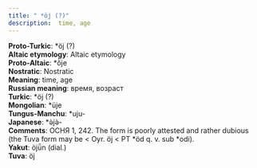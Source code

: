 ```yaml
---
title: " *öj (?)"
description:  time, age
---
```


<strong>Proto-Turkic</strong>:  *öj (?)<br>
<strong>Altaic etymology</strong>:  Altaic etymology<br>
<strong> Proto-Altaic</strong>:  *ŏ̀je<br>
<strong>Nostratic</strong>:  Nostratic<br>
<strong>Meaning</strong>:  time, age<br>
<strong>Russian meaning</strong>:  время, возраст<br>
<strong>Turkic</strong>:  *öj (?)<br>
<strong>Mongolian</strong>:  *üje<br>
<strong>Tungus-Manchu</strong>:  *uju-<br>
<strong>Japanese</strong>:  *ǝ̀jǝ̀-<br>
<strong>Comments</strong>:  ОСНЯ 1, 242. The form is poorly attested and rather dubious (the Tuva form may be < Oyr. öj < PT *öd q. v. sub *odi).<br>
<strong>Yakut</strong>:  öjǖn (dial.)<br>
<strong>Tuva</strong>:  öj<br>


